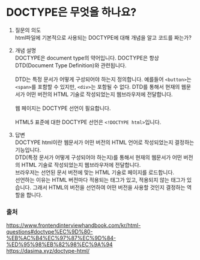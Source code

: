 # DOCTYPE은 무엇을 하나요?

1. 질문의 의도  
   html파일에 기본적으로 사용되는 DOCTYPE에 대해 개념을 알고 코드를 짜는가?

2. 개념 설명  
   DOCTYPE은 document type의 약어입니다. DOCTYPE은 항상 DTD(Document Type Definition)와 관련됩니다.
   <br>  
   DTD는 특정 문서가 어떻게 구성되어야 하는지 정의합니다. 예를들어 `<button>`는 `<span>`를 포함할 수 있지만, `<div>`는 포함될 수 없다. DTD를 통해서 현재의 웹문서가 어떤 버전의 HTML    기술로 작성되었는지 웹브라우저에 전달합니다.
   <br>  
   웹 페이지는 DOCTYPE 선언이 필요합니다.
   <br>  
   HTML5 표준에 대한 DOCTYPE 선언은 `<!DOCTYPE html>`입니다.
3. 답변  
   DOCTYPE html이란 웹문서가 어떤 버전의 HTML 언어로 작성되었는지 결정하는 기능입니다.  
   DTD(특정 문서가 어떻게 구성되어야 하는지)를 통해서 현재의 웹문서가 어떤 버전의 HTML 기술로 작성되었는지 웹브라우저에 전달합니다.  
   브라우저는 선언된 문서 버전에 맞는 HTML 기술로 페이지를 로드합니다.  
   선언하는 이유는 HTML 버전마다 적용되는 태그가 있고, 적용되지 않는 태그가 있습니다. 그래서 HTML의 버전을 선언하여 어떤 버전을 사용할 것인지 결정하는 역할을 합니다.
### 출처
https://www.frontendinterviewhandbook.com/kr/html-questions#doctype%EC%9D%80-%EB%AC%B4%EC%97%87%EC%9D%84-%ED%95%98%EB%82%98%EC%9A%94
<br>
https://dasima.xyz/doctype-html/
